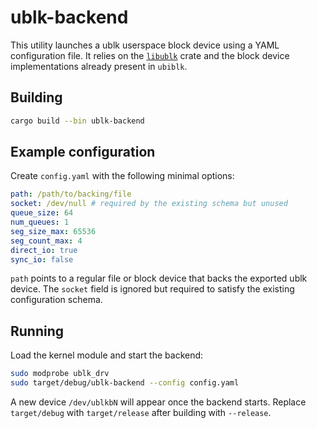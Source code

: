 # ublk-backend

This utility launches a ublk userspace block device using a YAML
configuration file. It relies on the [`libublk`](https://crates.io/crates/libublk)
crate and the block device implementations already present in `ubiblk`.

## Building

```bash
cargo build --bin ublk-backend
```

## Example configuration

Create `config.yaml` with the following minimal options:

```yaml
path: /path/to/backing/file
socket: /dev/null # required by the existing schema but unused
queue_size: 64
num_queues: 1
seg_size_max: 65536
seg_count_max: 4
direct_io: true
sync_io: false
```

`path` points to a regular file or block device that backs the exported
ublk device. The `socket` field is ignored but required to satisfy the
existing configuration schema.

## Running

Load the kernel module and start the backend:

```bash
sudo modprobe ublk_drv
sudo target/debug/ublk-backend --config config.yaml
```

A new device `/dev/ublkbN` will appear once the backend starts. Replace
`target/debug` with `target/release` after building with `--release`.
